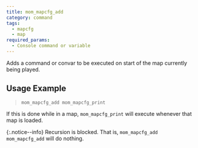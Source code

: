 ```yaml
---
title: mom_mapcfg_add
category: command
tags:
  - mapcfg
  - map
required_params: 
  - Console command or variable
---
```


Adds a command or convar to be executed on start of the map currently being played.

## Usage Example

> `mom_mapcfg_add mom_mapcfg_print`

If this is done while in a map, `mom_mapcfg_print` will execute whenever that map is loaded. 

{:.notice--info}
Recursion is blocked. That is, `mom_mapcfg_add mom_mapcfg_add` will do nothing.